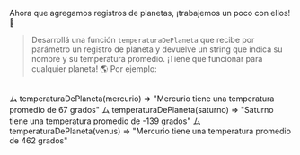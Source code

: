 Ahora que agregamos registros de planetas, ¡trabajemos un poco con ellos! :muscle:

> Desarrollá una función `temperaturaDePlaneta` que recibe por parámetro un registro de planeta y devuelve un string que indica su nombre y su temperatura promedio. ¡Tiene que funcionar para cualquier planeta! :earth_americas: Por ejemplo:

> ```
ム temperaturaDePlaneta(mercurio)
=> "Mercurio tiene una temperatura promedio de 67 grados"
ム temperaturaDePlaneta(saturno)
=> "Saturno tiene una temperatura promedio de -139 grados"
ム temperaturaDePlaneta(venus)
=> "Mercurio tiene una temperatura promedio de 462 grados"
```
